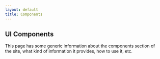 ```yaml
---
layout: default
title: Components
---
```

## UI Components

This page has some generic information about the components section of the site, what kind of information it provides, how to use it, etc.
